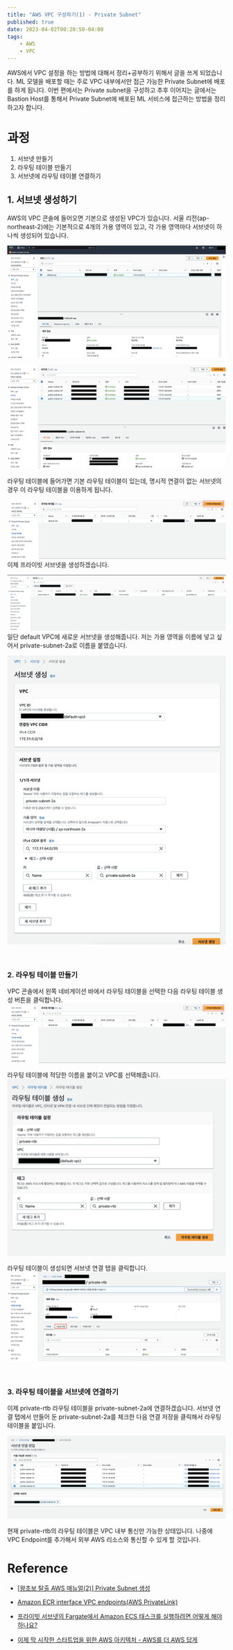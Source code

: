 ```yaml
---
title: "AWS VPC 구성하기(1) - Private Subnet"
published: true
date: 2023-04-02T00:20:50-04:00
tags:
    - AWS
    - VPC
---
```


AWS에서 VPC 설정을 하는 방법에 대해서 정리+공부하기 위해서 글을 쓰게 되었습니다. ML 모델을 배포할 때는 주로 VPC 내부에서만 접근 가능한 Private Subnet에 배포를 하게 됩니다. 
이번 편에서는 Private subnet을 구성하고 추후 이어지는 글에서는 Bastion Host를 통해서 Private Subnet에 배포된 ML 서비스에 접근하는 방법을 정리하고자 합니다.


# 과정
1. 서브넷 만들기
2. 라우팅 테이블 만들기
3. 서브넷에 라우팅 테이블 연결하기


## 1. 서브넷 생성하기
AWS의 VPC 콘솔에 들어오면 기본으로 생성된 VPC가 있습니다. 서울 리전(ap-northeast-2)에는 기본적으로 4개의 가용 영역이 있고, 각 가용 영역마다 서브넷이 하나씩 생성되어 있습니다. 

![vpc](https://raw.githubusercontent.com/terri1102/blog_images/main/cloud/vpc.png)


![subnets](https://raw.githubusercontent.com/terri1102/blog_images/main/cloud/subnets.png)

라우팅 테이블에 들어가면 기본 라우팅 테이블이 있는데, 명시적 연결이 없는 서브넷의 경우 이 라우팅 테이블을 이용하게 됩니다.

![rtb](https://raw.githubusercontent.com/terri1102/blog_images/main/cloud/route_table.png)
이제 프라이빗 서브넷을 생성하겠습니다.

![subnet_created](https://raw.githubusercontent.com/terri1102/blog_images/main/cloud/subnet_created.png)
일단 default VPC에 새로운 서브넷을 생성해줍니다. 저는 가용 영역을 이름에 넣고 싶어서 private-subnet-2a로 이름을 붙였습니다.

![create_subnet2](https://raw.githubusercontent.com/terri1102/blog_images/main/cloud/create_subnet2.png)

<br>

### 2. 라우팅 테이블 만들기
VPC 콘솔에서 왼쪽 네비게이션 바에서 라우팅 테이블을 선택한 다음 라우팅 테이블 생성 버튼을 클릭합니다.
![rtb](https://raw.githubusercontent.com/terri1102/blog_images/main/cloud/route_table.png)

라우팅 테이블에 적당한 이름을 붙이고 VPC를 선택해줍니다.
![create_rtb](https://raw.githubusercontent.com/terri1102/blog_images/main/cloud/create_routetable.png)

라우팅 테이블이 생성되면 서브넷 연결 탭을 클릭합니다.
![private_rtb](https://raw.githubusercontent.com/terri1102/blog_images/main/cloud/private_rtb.png)


<br>

### 3. 라우팅 테이블을 서브넷에 연결하기
이제 private-rtb 라우팅 테이블을 private-subnet-2a에 연결하겠습니다. 
서브넷 연결 탭에서 만들어 둔 private-subnet-2a를 체크한 다음 연결 저장을 클릭해서  라우팅 테이블을 붙입니다.

![connect_to_subnet](https://raw.githubusercontent.com/terri1102/blog_images/main/cloud/connect_to_subnet.png)


현재 private-rtb의 라우팅 테이블은 VPC 내부 통신만 가능한 상태입니다. 나중에 VPC Endpoint를 추가해서 외부 AWS 리소스와 통신할 수 있게 할 것입니다. 

# Reference

- [[왕초보 탈출 AWS 매뉴얼(2)] Private Subnet 생성](https://minjii-ya.tistory.com/33?category=946161)
- [Amazon ECR interface VPC endpoints(AWS PrivateLink)](https://docs.aws.amazon.com/AmazonECR/latest/userguide/vpc-endpoints.html)

- [프라이빗 서브넷의 Fargate에서 Amazon ECS 태스크를 실행하려면 어떻게 해야 하나요?](https://aws.amazon.com/ko/premiumsupport/knowledge-center/ecs-fargate-tasks-private-subnet/)
- [이제 막 시작한 스타트업을 위한 AWS 아키텍처 - AWS를 더 AWS 답게](
https://dingrr.com/blog/post/%EC%9D%B4%EC%A0%9C-%EB%A7%89-%EC%8B%9C%EC%9E%91%ED%95%9C-%EC%8A%A4%ED%83%80%ED%8A%B8%EC%97%85%EC%9D%84-%EC%9C%84%ED%95%9C-aws-%EC%95%84%ED%82%A4%ED%85%8D%EC%B2%98-aws%EB%A5%BC-%EB%8D%94-aws-%EB%8B%B5%EA%B2%8C)